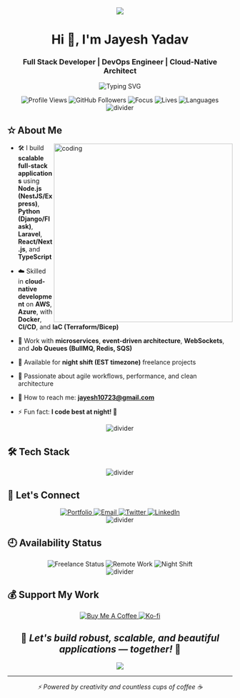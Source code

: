 <div align="center">
  <img src="https://capsule-render.vercel.app/api?type=waving&color=gradient&customColorList=12&height=300&section=header&text=Jayesh%20Yadav&fontSize=90&fontAlignY=35&animation=twinkling&fontColor=gradient" />
</div>

<h1 align="center">Hi 👋, I'm Jayesh Yadav</h1>
<h3 align="center">Full Stack Developer | DevOps Engineer | Cloud-Native Architect</h3>

<p align="center">
  <img src="https://readme-typing-svg.demolab.com?font=Fira+Code&pause=1000&center=true&width=435&lines=Crafting+Scalable+Web+and+Cloud+Solutions;Freelancer+%7C+Night+Shift+Developer;Let%E2%80%99s+build+something+great+together!" alt="Typing SVG" />
</p>

<div align="center">
  <img src="https://komarev.com/ghpvc/?username=jayeshyadav&label=Profile%20views&color=0e75b6&style=flat" alt="Profile Views" />
  <img src="https://img.shields.io/github/followers/jayeshyadav?label=Followers&style=social" alt="GitHub Followers" />
  <img src="https://img.shields.io/badge/Focus-Full%20Stack%20Development-brightgreen" alt="Focus" />
  <img src="https://img.shields.io/badge/Lives-India-success" alt="Lives" />
  <img src="https://img.shields.io/badge/Languages-English%20%26%20Hindi-brightgreen" alt="Languages" />
</div>

<div align="center">
  <img src="https://user-images.githubusercontent.com/73097560/115834477-dbab4500-a447-11eb-908a-139a6edaec5c.gif" alt="divider" />
</div>

## ✫ About Me

<img align="right" alt="coding" width="400" src="https://user-images.githubusercontent.com/74038190/229223263-cf2e4b07-2615-4f87-9c38-e37600f8381a.gif">

- 🛠️ I build **scalable full-stack applications** using **Node.js (NestJS/Express)**, **Python (Django/Flask)**, **Laravel**, **React/Next.js**, and **TypeScript**

- ☁️ Skilled in **cloud-native development** on **AWS**, **Azure**, with **Docker**, **CI/CD**, and **IaC (Terraform/Bicep)**

- 🔁 Work with **microservices**, **event-driven architecture**, **WebSockets**, and **Job Queues (BullMQ, Redis, SQS)**

- 💬 Available for **night shift (EST timezone)** freelance projects

- 🧠 Passionate about agile workflows, performance, and clean architecture

- 💍 How to reach me: **jayesh10723@gmail.com**

- ⚡ Fun fact: **I code best at night! 🌙**

<div align="center">
  <img src="https://user-images.githubusercontent.com/73097560/115834477-dbab4500-a447-11eb-908a-139a6edaec5c.gif" alt="divider" />
</div>

## 🛠️ Tech Stack

<div align="center">

<!-- Technologies Section Skipped (unchanged) -->

</div>

<div align="center">
  <img src="https://user-images.githubusercontent.com/73097560/115834477-dbab4500-a447-11eb-908a-139a6edaec5c.gif" alt="divider" />
</div>

## 🤝 Let's Connect

<div align="center">
  <a href="https://jayeshdev.me" target="_blank">
    <img src="https://img.shields.io/badge/Portfolio-000000?style=for-the-badge&logo=About.me&logoColor=white" alt="Portfolio" />
  </a>
  <a href="mailto:jayesh10723@gmail.com">
    <img src="https://img.shields.io/badge/Email-D14836?style=for-the-badge&logo=gmail&logoColor=white" alt="Email" />
  </a>
  <a href="https://x.com/jayeshyadav__" target="_blank">
    <img src="https://img.shields.io/badge/Twitter-1DA1F2?style=for-the-badge&logo=twitter&logoColor=white" alt="Twitter" />
  </a>
  <a href="https://linkedin.com/in/jayesh-y" target="_blank">
    <img src="https://img.shields.io/badge/LinkedIn-0077B5?style=for-the-badge&logo=linkedin&logoColor=white" alt="LinkedIn" />
  </a>
</div>

<div align="center">
  <img src="https://user-images.githubusercontent.com/73097560/115834477-dbab4500-a447-11eb-908a-139a6edaec5c.gif" alt="divider" />
</div>

## 🕘 Availability Status

<div align="center">
  <img src="https://img.shields.io/badge/Freelance-Available-brightgreen?style=for-the-badge&logo=freelancer&logoColor=white" alt="Freelance Status" />
  <img src="https://img.shields.io/badge/Remote%20Work-Open-blue?style=for-the-badge&logo=remote&logoColor=white" alt="Remote Work" />
  <img src="https://img.shields.io/badge/Night%20Shift-EST%20Timezone-orange?style=for-the-badge&logo=clock&logoColor=white" alt="Night Shift" />
</div>

<div align="center">
  <img src="https://user-images.githubusercontent.com/73097560/115834477-dbab4500-a447-11eb-908a-139a6edaec5c.gif" alt="divider" />
</div>

## 💰 Support My Work

<div align="center">
  <a href="https://www.buymeacoffee.com/jayeshyadav" target="_blank">
    <img src="https://img.shields.io/badge/Buy%20Me%20A%20Coffee-FFDD00?style=for-the-badge&logo=buy-me-a-coffee&logoColor=black" alt="Buy Me A Coffee" />
  </a>
  <a href="https://ko-fi.com/jayeshyadav" target="_blank">
    <img src="https://img.shields.io/badge/Ko--fi-F16061?style=for-the-badge&logo=ko-fi&logoColor=white" alt="Ko-fi" />
  </a>
</div>

<div align="center">
  <h2>🚀 <i>Let's build robust, scalable, and beautiful applications — together!</i> 🚀</h2>
</div>

<div align="center">
  <img src="https://capsule-render.vercel.app/api?type=waving&color=gradient&customColorList=12&height=120&section=footer" />
</div>

---

<div align="center">
  <i>⚡ Powered by creativity and countless cups of coffee ☕</i>
</div>
